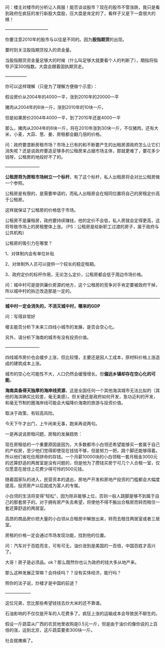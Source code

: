 问：楼主对楼市的分析让人佩服！能否谈谈股市？现在的股市不管涨跌，我只是看到政府在疯狂的发行新股大盘股，压大盘是肯定的了，看样子又是下一盘很大的棋！

——————————

你要注意2010年的股市与以往是不同的。因为**股指期货**的出现。

要时刻关注股指期货投入的资金量。

当股指期货资金量足够大的时候（什么叫足够大就要看个人的判断了），期指将指导沪深300指数。大盘会跟着固执期货走。

—————

你可以这样理解（只是为了理解方便做个示意）：

假设房价从2004年的4000一平，涨到2010年的20000一平

猪肉从2004年的6块一斤，涨到2010年的10块一斤。

但是如果房价2004年4000一平，到了2010年还是4000一平

那么，猪肉从2004年的6块一斤，将在2010年涨到30块一斤，不仅猪肉，还有大米，小麦，大蒜、葱、姜、房租都会翻几倍的价格。

问：政府要垄断房租市场？市场上已有的和不断要产生的出租房源政府怎么让它们消失呢？还是说政府要造足够多的公租房来占据市场主体，那就更难了，要花多少钱呀，公租房的地段好不了的。

————————

**公租房将为房租市场树立一个标杆**。有了这个标杆，私人出租房将会对比公租房做一个参照。

公租房是有限的，是需要申请的，而私人出租房会在相同位置将自己的房租定价高于公租房。

这样就保证了公租房的价格低于市场。

公租房不是廉租房，政府要持续赚钱，他的定价不会低，私人房就会定得更高，这将导致市场上的房租整体上涨。（PS：公租房是给新职工过渡的房子，属于政府与公共机构）

公租房的吸引力在哪里？

1、对体制内会有单位补贴

2、对体制外人员可以提供一个较长的稳定租期。

3、政府定价的标杆作用，无论怎么定价，公租房都会低于周边市场价格。

问：城中村可是提供廉价房源的地方，这个公租房的竞争对手肯定要被政府干掉，所以城中村的拆迁改造那是一定的。
________

**城中村一定会消失的，不消灭城中村，哪来的GDP**

问：写得非常好

楼主能否分析下未来三四线小城市的发展，是否会空心化。

另外，请分析下海南的城市有没有投资价值。

————————

四线城市房价也会缓步上涨，但比较慢，主要还是因人工成本，原材料价格上涨造成的建筑成本上涨。

城市的空心化可能性不大，人口仍然会缓慢增长。但**偏远乡镇却存在空心化的可能**。

**海南具备得天独厚的海岸线资源**，这是全国任何一个其他海滨城市无法比拟的（其他的海滨确实比较差，毫无美感）。但关键还是政府如何开发，急功近利的开发，和毫无节制的圈海岸线可能会大幅降价海南的旅游与投资价值。

取决于政策，有较高风险。

今天下午才出门，上午闲来无事，跑来再说两句。

一是再说说房租问题，房租的发展趋势：

现在房租低的一个重要原因是因为，大多数都市小白领还希望能够买一套属于自己的产权房，至少他们觉得即使现在钱钱不够，但是努力一把，跳个脚还能够得着。所以他们省吃俭用拼命的存钱。一个月薪10000块的小白领租一套月租金3000元的还算舒适的两居室是没有问题的，但是他为了攒钱买房宁可几个人合租一室，仅仅愿意在居住上花费少得可怜的500元钱。

随着国家队的进入，民营资本的退出，房地产开发和房地产投资的门槛都会大幅度提高，投资房产以后就成为富人的专属。

小白领的生活将变得“轻松”，因为除非能够上位，否则一般人跳脚是够不到属于自己的那套房子的。对于拥有房产失去希望，将使他不得不搬出合租房而转而租住一套还算舒适的两居室。

高昂的商品房价把大量的小白领从合租房中解放出来，转而去租住两居室或者三居室。

房租的价格一定会通过市场发现功能，找到他的位置。

问：汽车对于百姓而言，可有可无，油价涨到是美国的一百倍，中国百姓才高兴了。

大哥！房子是必须品。ok？那么既然你也认为政府的钱大多从地产来。

那么这种发展正常嘛？会持续吗？？没有实体经济，能行吗？

照你的法子说，炒楼才是中国的前途？

——————

这位兄弟，您比那些希望钱钱去炒大米的还不靠谱。

石油影响的不仅仅是开车的人花费多了。疯狂上涨的运输成本会导致民不聊生的。

假设一斤蔬菜从广西的农民地里收购是0.5元一斤，但是由于油价的像你说的上百倍的涨，运到北京，这斤蔬菜要卖300块一斤。

社会就瘫痪了。